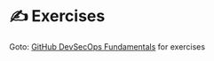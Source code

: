 # ✍️ Exercises

<!-- markdownlint-disable MD033 -->

Goto: [GitHub DevSecOps Fundamentals](https://gh-devsecops.github.io/fundamentals) for exercises
